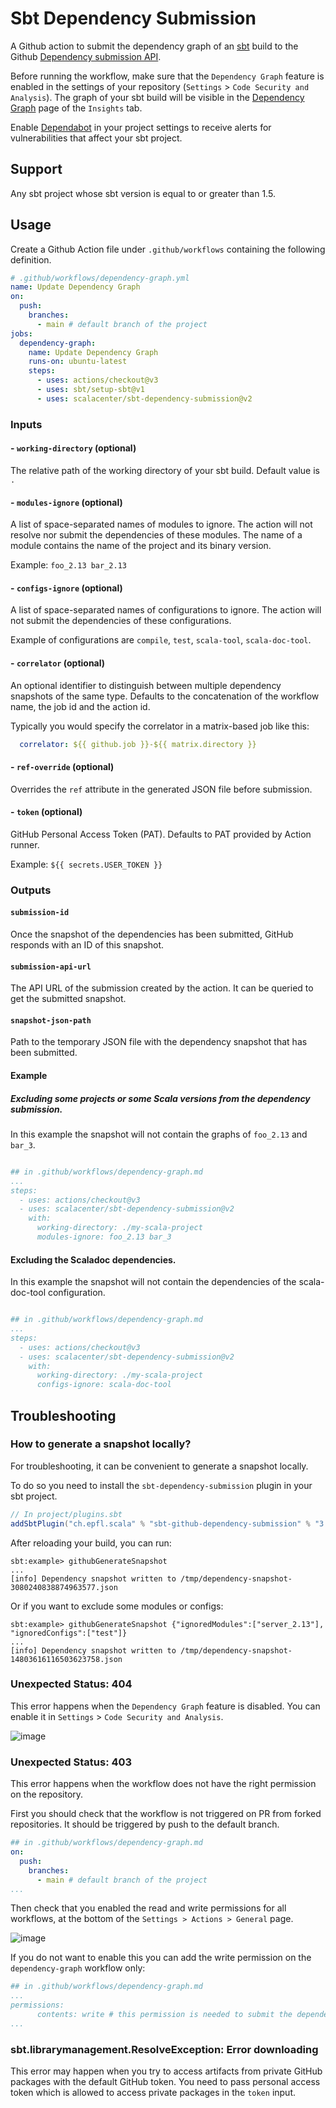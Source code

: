 # Sbt Dependency Submission

A Github action to submit the dependency graph of an [sbt](https://www.scala-sbt.org/) build to the Github [Dependency submission API](https://docs.github.com/en/code-security/supply-chain-security/understanding-your-software-supply-chain/using-the-dependency-submission-api).

Before running the workflow, make sure that the `Dependency Graph` feature is enabled in the settings of your repository (`Settings` > `Code Security and Analysis`). 
The graph of your sbt build will be visible in the [Dependency Graph](https://docs.github.com/en/code-security/supply-chain-security/understanding-your-software-supply-chain/exploring-the-dependencies-of-a-repository) page of the `Insights` tab.

Enable [Dependabot](https://docs.github.com/en/code-security/supply-chain-security/understanding-your-software-supply-chain/about-supply-chain-security#what-is-dependabot) in your project settings to receive alerts for vulnerabilities that affect your sbt project.

## Support

Any sbt project whose sbt version is equal to or greater than 1.5.

## Usage

Create a Github Action file under `.github/workflows` containing the following definition.

```yml
# .github/workflows/dependency-graph.yml
name: Update Dependency Graph
on:
  push:
    branches:
      - main # default branch of the project
jobs:
  dependency-graph:
    name: Update Dependency Graph
    runs-on: ubuntu-latest
    steps:
      - uses: actions/checkout@v3
      - uses: sbt/setup-sbt@v1
      - uses: scalacenter/sbt-dependency-submission@v2
```

### Inputs

#### - `working-directory` (optional)

The  relative path of the working directory of your sbt build.
Default value is `.`

#### - `modules-ignore` (optional)

A list of space-separated names of modules to ignore. The action will not resolve nor submit the dependencies of these modules.
The name of a module contains the name of the project and its binary version.

Example: `foo_2.13 bar_2.13`

#### - `configs-ignore` (optional)

A list of space-separated names of configurations to ignore. The action will not submit the dependencies of these configurations.

Example of configurations are `compile`, `test`, `scala-tool`, `scala-doc-tool`.

#### - `correlator` (optional)

An optional identifier to distinguish between multiple dependency snapshots of the same type.
Defaults to the concatenation of the workflow name, the job id and the action id.

Typically you would specify the correlator in a matrix-based job like this:

```yaml
  correlator: ${{ github.job }}-${{ matrix.directory }}
```

#### - `ref-override` (optional)

Overrides the `ref` attribute in the generated JSON file before submission.

#### - `token` (optional)

GitHub Personal Access Token (PAT). Defaults to PAT provided by Action runner.

Example: `${{ secrets.USER_TOKEN }}`

### Outputs

#### `submission-id`

Once the snapshot of the dependencies has been submitted, GitHub responds with an ID of this snapshot.

#### `submission-api-url`

The API URL of the submission created by the action. It can be queried to get the submitted snapshot.

#### `snapshot-json-path`

Path to the temporary JSON file with the dependency snapshot that has been submitted.

#### Example

##### Excluding some projects or some Scala versions from the dependency submission.

In this example the snapshot will not contain the graphs of `foo_2.13` and `bar_3`.

```yaml

## in .github/workflows/dependency-graph.md
...
steps:
  - uses: actions/checkout@v3
  - uses: scalacenter/sbt-dependency-submission@v2
    with:
      working-directory: ./my-scala-project
      modules-ignore: foo_2.13 bar_3
```

#### Excluding the Scaladoc dependencies.

In this example the snapshot will not contain the dependencies of the scala-doc-tool configuration.

```yaml

## in .github/workflows/dependency-graph.md
...
steps:
  - uses: actions/checkout@v3
  - uses: scalacenter/sbt-dependency-submission@v2
    with:
      working-directory: ./my-scala-project
      configs-ignore: scala-doc-tool
```

## Troubleshooting

### How to generate a snapshot locally?

For troubleshooting, it can be convenient to generate a snapshot locally.

To do so you need to install the `sbt-dependency-submission` plugin in your sbt project.

```scala
// In project/plugins.sbt
addSbtPlugin("ch.epfl.scala" % "sbt-github-dependency-submission" % "3.1.0")
```

After reloading your build, you can run:
```
sbt:example> githubGenerateSnapshot
...
[info] Dependency snapshot written to /tmp/dependency-snapshot-3080240838874963577.json
```

Or if you want to exclude some modules or configs:

```
sbt:example> githubGenerateSnapshot {"ignoredModules":["server_2.13"], "ignoredConfigs":["test"]}
...
[info] Dependency snapshot written to /tmp/dependency-snapshot-14803616116503623758.json
```

### Unexpected Status: 404

This error happens when the `Dependency Graph` feature is disabled.
You can enable it in `Settings` > `Code Security and Analysis`.

![image](https://user-images.githubusercontent.com/13123162/177736071-5bd63d3c-d338-4e51-a3c9-ad8d11e35508.png)

### Unexpected Status: 403

This error happens when the workflow does not have the right permission on the repository.

First you should check that the workflow is not triggered on PR from forked repositories.
It should be triggered by push to the default branch.

```yaml
## in .github/workflows/dependency-graph.md
on:
  push:
    branches:
      - main # default branch of the project
...
```

Then check that you enabled the read and write permissions for all workflows, at the bottom of the `Settings > Actions > General` page.

![image](https://user-images.githubusercontent.com/13123162/179472237-bffea114-9e99-4736-83ef-00dc7f41149b.png)

If you do not want to enable this you can add the write permission on the `dependency-graph` workflow only:

```yaml
## in .github/workflows/dependency-graph.md
...
permissions:
      contents: write # this permission is needed to submit the dependency graph
...
```

### sbt.librarymanagement.ResolveException: Error downloading

This error may happen when you try to access artifacts from private GitHub packages with the default GitHub token. You need to pass personal access token which is allowed to access private packages in the `token` input.
